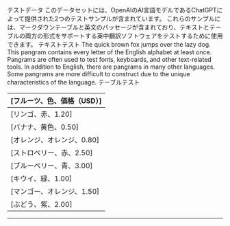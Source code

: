 テストデータ
このデータセットには、OpenAIのAI言語モデルであるChatGPTによって提供された2つのテストサンプルが含まれています。
これらのサンプルには、マークダウンテーブルと英文のパッセージが含まれており、テキストとテーブルの両方の形式をサポートする英中翻訳ソフトウェアをテストするために使用できます。
テキストテスト
The quick brown fox jumps over the lazy dog. This pangram contains every letter of the English
alphabet at least once. Pangrams are often used to test fonts, keyboards, and other text-related
tools. In addition to English, there are pangrams in many other languages. Some pangrams are more
difficult to construct due to the unique characteristics of the language.
テーブルテスト

| [フルーツ、色、価格（USD）] |
| --- |
| [リンゴ、赤、1.20] |
| [バナナ、黄色、0.50] |
| [オレンジ、オレンジ、0.80] |
| [ストロベリー、赤、2.50] |
| [ブルーベリー、青、3.00] |
| [キウイ、緑、1.00] |
| [マンゴー、オレンジ、1.50] |
| [ぶどう、紫、2.00] |

---

